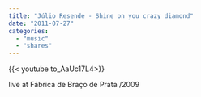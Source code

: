 ```yaml
---
title: "Júlio Resende - Shine on you crazy diamond"
date: "2011-07-27"
categories:
  - "music"
  - "shares"
---
```


<div style="width: 70vw;">{{< youtube to_AaUc17L4>}}</div>

live at Fábrica de Braço de Prata /2009
